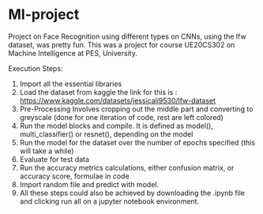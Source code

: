 # MI-project

Project on Face Recognition using different types on CNNs, using the lfw dataset, was pretty fun.
This was a project for course UE20CS302 on Machine Intelligence at PES, University.

Execution Steps:
1. Import all the essential libraries
2. Load the dataset from kaggle the link for this is : https://www.kaggle.com/datasets/jessicali9530/lfw-dataset
3. Pre-Processing Involves cropping out the middle part and converting to greyscale (done for one iteration of code, rest are left colored)
4. Run the model blocks and compile. It is defined as model(), multi_classifier() or resnet(), depending on the model
5. Run the model for the dataset over the number of epochs specified (this will take a while)
6. Evaluate for test data
7. Run the accuracy metrics calculations, either confusion matrix, or accuracy score, formulae in code 
8. Import random file and predict with model. 
9. All these steps could also be achieved by downloading the .ipynb file and clicking run all on a jupyter notebook environment. 
